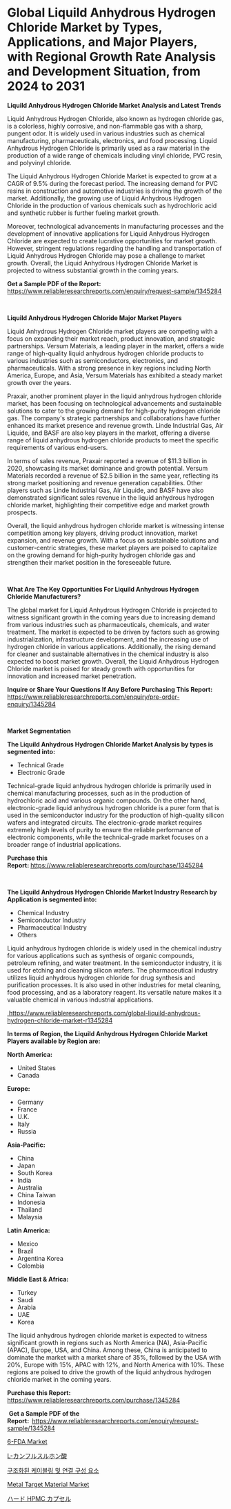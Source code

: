 <p><h1>Global Liquild Anhydrous Hydrogen Chloride Market by Types, Applications, and Major Players, with Regional Growth Rate Analysis and Development Situation, from 2024 to 2031</h1></p><p><strong>Liquild Anhydrous Hydrogen Chloride Market Analysis and Latest Trends</strong></p>
<p><p>Liquid Anhydrous Hydrogen Chloride, also known as hydrogen chloride gas, is a colorless, highly corrosive, and non-flammable gas with a sharp, pungent odor. It is widely used in various industries such as chemical manufacturing, pharmaceuticals, electronics, and food processing. Liquid Anhydrous Hydrogen Chloride is primarily used as a raw material in the production of a wide range of chemicals including vinyl chloride, PVC resin, and polyvinyl chloride.</p><p>The Liquid Anhydrous Hydrogen Chloride Market is expected to grow at a CAGR of 9.5% during the forecast period. The increasing demand for PVC resins in construction and automotive industries is driving the growth of the market. Additionally, the growing use of Liquid Anhydrous Hydrogen Chloride in the production of various chemicals such as hydrochloric acid and synthetic rubber is further fueling market growth.</p><p>Moreover, technological advancements in manufacturing processes and the development of innovative applications for Liquid Anhydrous Hydrogen Chloride are expected to create lucrative opportunities for market growth. However, stringent regulations regarding the handling and transportation of Liquid Anhydrous Hydrogen Chloride may pose a challenge to market growth. Overall, the Liquid Anhydrous Hydrogen Chloride Market is projected to witness substantial growth in the coming years.</p></p>
<p><strong>Get a Sample PDF of the Report:&nbsp;</strong> <a href="https://www.reliableresearchreports.com/enquiry/request-sample/1345284">https://www.reliableresearchreports.com/enquiry/request-sample/1345284</a></p>
<p>&nbsp;</p>
<p><strong>Liquild Anhydrous Hydrogen Chloride Major Market Players</strong></p>
<p><p>Liquid Anhydrous Hydrogen Chloride market players are competing with a focus on expanding their market reach, product innovation, and strategic partnerships. Versum Materials, a leading player in the market, offers a wide range of high-quality liquid anhydrous hydrogen chloride products to various industries such as semiconductors, electronics, and pharmaceuticals. With a strong presence in key regions including North America, Europe, and Asia, Versum Materials has exhibited a steady market growth over the years.</p><p>Praxair, another prominent player in the liquid anhydrous hydrogen chloride market, has been focusing on technological advancements and sustainable solutions to cater to the growing demand for high-purity hydrogen chloride gas. The company's strategic partnerships and collaborations have further enhanced its market presence and revenue growth. Linde Industrial Gas, Air Liquide, and BASF are also key players in the market, offering a diverse range of liquid anhydrous hydrogen chloride products to meet the specific requirements of various end-users.</p><p>In terms of sales revenue, Praxair reported a revenue of $11.3 billion in 2020, showcasing its market dominance and growth potential. Versum Materials recorded a revenue of $2.5 billion in the same year, reflecting its strong market positioning and revenue generation capabilities. Other players such as Linde Industrial Gas, Air Liquide, and BASF have also demonstrated significant sales revenue in the liquid anhydrous hydrogen chloride market, highlighting their competitive edge and market growth prospects.</p><p>Overall, the liquid anhydrous hydrogen chloride market is witnessing intense competition among key players, driving product innovation, market expansion, and revenue growth. With a focus on sustainable solutions and customer-centric strategies, these market players are poised to capitalize on the growing demand for high-purity hydrogen chloride gas and strengthen their market position in the foreseeable future.</p></p>
<p>&nbsp;</p>
<p><strong>What Are The Key Opportunities For Liquild Anhydrous Hydrogen Chloride Manufacturers?</strong></p>
<p><p>The global market for Liquid Anhydrous Hydrogen Chloride is projected to witness significant growth in the coming years due to increasing demand from various industries such as pharmaceuticals, chemicals, and water treatment. The market is expected to be driven by factors such as growing industrialization, infrastructure development, and the increasing use of hydrogen chloride in various applications. Additionally, the rising demand for cleaner and sustainable alternatives in the chemical industry is also expected to boost market growth. Overall, the Liquid Anhydrous Hydrogen Chloride market is poised for steady growth with opportunities for innovation and increased market penetration.</p></p>
<p><strong>Inquire or Share Your Questions If Any Before Purchasing This Report:</strong> <a href="https://www.reliableresearchreports.com/enquiry/pre-order-enquiry/1345284">https://www.reliableresearchreports.com/enquiry/pre-order-enquiry/1345284</a></p>
<p>&nbsp;</p>
<p><strong>Market Segmentation</strong></p>
<p><strong>The Liquild Anhydrous Hydrogen Chloride Market Analysis by types is segmented into:</strong></p>
<p><ul><li>Technical Grade</li><li>Electronic Grade</li></ul></p>
<p><p>Technical-grade liquid anhydrous hydrogen chloride is primarily used in chemical manufacturing processes, such as in the production of hydrochloric acid and various organic compounds. On the other hand, electronic-grade liquid anhydrous hydrogen chloride is a purer form that is used in the semiconductor industry for the production of high-quality silicon wafers and integrated circuits. The electronic-grade market requires extremely high levels of purity to ensure the reliable performance of electronic components, while the technical-grade market focuses on a broader range of industrial applications.</p></p>
<p><strong>Purchase this Report:&nbsp;</strong><a href="https://www.reliableresearchreports.com/purchase/1345284">https://www.reliableresearchreports.com/purchase/1345284</a></p>
<p>&nbsp;</p>
<p><strong>The Liquild Anhydrous Hydrogen Chloride Market Industry Research by Application is segmented into:</strong></p>
<p><ul><li>Chemical Industry</li><li>Semiconductor Industry</li><li>Pharmaceutical Industry</li><li>Others</li></ul></p>
<p><p>Liquid anhydrous hydrogen chloride is widely used in the chemical industry for various applications such as synthesis of organic compounds, petroleum refining, and water treatment. In the semiconductor industry, it is used for etching and cleaning silicon wafers. The pharmaceutical industry utilizes liquid anhydrous hydrogen chloride for drug synthesis and purification processes. It is also used in other industries for metal cleaning, food processing, and as a laboratory reagent. Its versatile nature makes it a valuable chemical in various industrial applications.</p></p>
<p><a href="https://www.reliableresearchreports.com/global-liquild-anhydrous-hydrogen-chloride-market-r1345284">&nbsp;https://www.reliableresearchreports.com/global-liquild-anhydrous-hydrogen-chloride-market-r1345284</a></p>
<p><strong>In terms of Region, the Liquild Anhydrous Hydrogen Chloride Market Players available by Region are:</strong></p>
<p>
    <p> <strong> North America: </strong>
        <ul>
            <li>United States</li>
            <li>Canada</li>
        </ul>
        </p> 
    <p> <strong> Europe: </strong>
        <ul>
            <li>Germany</li>
            <li>France</li>
            <li>U.K.</li>
            <li>Italy</li>
            <li>Russia</li>
        </ul>
        </p> 
    <p> <strong> Asia-Pacific: </strong>
        <ul>
            <li>China</li>
            <li>Japan</li>
            <li>South Korea</li>
            <li>India</li>
            <li>Australia</li>
            <li>China Taiwan</li>
            <li>Indonesia</li>
            <li>Thailand</li>
            <li>Malaysia</li>
        </ul>
        </p> 
    <p> <strong> Latin America: </strong>
        <ul>
            <li>Mexico</li>
            <li>Brazil</li>
            <li>Argentina Korea</li>
            <li>Colombia</li>
        </ul>
        </p> 
    <p> <strong> Middle East & Africa: </strong>
        <ul>
            <li>Turkey</li>
            <li>Saudi</li>
            <li>Arabia</li>
            <li>UAE</li>
            <li>Korea</li>
        </ul>
    </p>
    </p>
<p><p>The liquid anhydrous hydrogen chloride market is expected to witness significant growth in regions such as North America (NA), Asia-Pacific (APAC), Europe, USA, and China. Among these, China is anticipated to dominate the market with a market share of 35%, followed by the USA with 20%, Europe with 15%, APAC with 12%, and North America with 10%. These regions are poised to drive the growth of the liquid anhydrous hydrogen chloride market in the coming years.</p></p>
<p><strong>Purchase this Report: </strong><a href="https://www.reliableresearchreports.com/purchase/1345284">https://www.reliableresearchreports.com/purchase/1345284</a></p>
<p>&nbsp;<strong>Get a Sample PDF of the Report:&nbsp;&nbsp;</strong><a href="https://www.reliableresearchreports.com/enquiry/request-sample/1345284">https://www.reliableresearchreports.com/enquiry/request-sample/1345284</a></p>
<p><strong></strong></p>
<p><p><a href="https://github.com/mooaaztarek/Market-Research-Report-List-1/blob/main/6-fda-market.md">6-FDA Market</a></p><p><a href="https://medium.com/@hornbakerbarbara/%E3%82%B0%E3%83%AD%E3%83%BC%E3%83%90%E3%83%ABl-%E3%82%AB%E3%83%B3%E3%83%95%E3%82%A9%E3%83%BC%E3%83%AB%E3%82%B9%E3%83%AB%E3%83%9B%E3%83%B3%E9%85%B8%E7%94%A3%E6%A5%AD-%E7%A8%AE%E9%A1%9E-%E3%82%A2%E3%83%97%E3%83%AA%E3%82%B1%E3%83%BC%E3%82%B7%E3%83%A7%E3%83%B3-%E5%B8%82%E5%A0%B4%E3%83%97%E3%83%AC%E3%83%BC%E3%83%A4%E3%83%BC-%E5%9C%B0%E5%9F%9F%E6%88%90%E9%95%B7%E5%88%86%E6%9E%90-%E3%81%8A%E3%82%88%E3%81%B3%E5%B0%86%E6%9D%A5%E3%82%B7%E3%83%8A%E3%83%AA%E3%82%AA-2024%E5%B9%B4-2031%E5%B9%B4-bddbc381b160">L-カンフルスルホン酸</a></p><p><a href="https://github.com/TimmyMann6767/Market-Research-Report-List-2/blob/main/3240404142563.md">구조화된 케이블링 및 연결 구성 요소</a></p><p><a href="https://github.com/zmnbyevx75/Market-Research-Report-List-1/blob/main/metal-target-material-market.md">Metal Target Material Market</a></p><p><a href="https://github.com/decker5351/Market-Research-Report-List-1/blob/main/1868493137048.md">ハード HPMC カプセル</a></p></p>